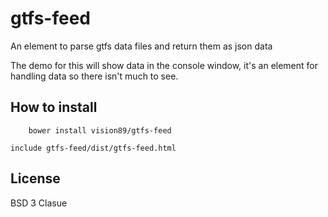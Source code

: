 # gtfs-feed

An element to parse gtfs data files and return them as json data

The demo for this will show data in the console window, it's an element for handling data so there isn't much to see.

## How to install
		bower install vision89/gtfs-feed

	include gtfs-feed/dist/gtfs-feed.html

## License
BSD 3 Clasue